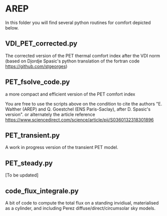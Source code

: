 # AREP

In this folder you will find several python routines for comfort depicted below.

## VDI_PET_corrected.py
The corrected version of the PET thermal comfort index after the VDI norm (based on Djordje Spasic's python translation of the fortran code https://github.com/stgeorges)
 
## PET_fsolve_code.py
 a more compact and efficient version of the PET comfort index

  You are free to use the scripts above on the condition to cite the authors
     "E. Walther (AREP) and Q. Goestchel (ENS Paris-Saclay),  after D. Spasic's version".
     or alternately the article reference https://www.sciencedirect.com/science/article/pii/S0360132318301896

## PET_transient.py

A work in progress version of the transient PET model.

## PET_steady.py

[To be updated] 

## code_flux_integrale.py
A bit of code to compute the total flux on a standing invidiual, materialised as a cylinder, and including Perez diffuse/direct/circumsolar sky models.
